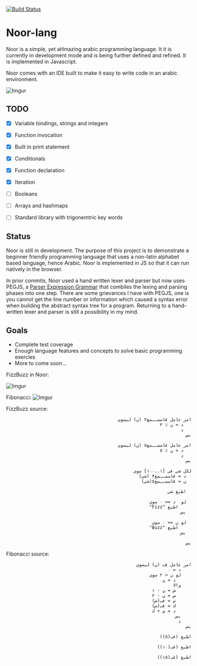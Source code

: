 [![Build Status](https://travis-ci.org/SimplyAhmazing/noor.svg)](https://travis-ci.org/SimplyAhmazing/noor)

# Noor-lang


Noor is a simple, yet aHmazing arabic programming language. It it is currently
in development mode and is being further defined and refined. It is implemented
in Javascript.

Noor comes with an IDE built to make it easy to write code in an
arabic environment.


![Imgur](http://i.imgur.com/oWQw0Xu.png)


## TODO
- [x] Variable bindings, strings and integers
- [x] Function invocation
- [x] Built in print statement
- [x] Conditionals
- [x] Function declaration
- [x] Iteration
- [ ] Booleans
- [ ] Arrays and hashmaps
- [ ] Standard library with trigonemtric key words


## Status

Noor is still in development. The purpose of this project is to demonstrate
a beginner friendly programming language that uses a non-latin alphabet based
language, hence Arabic. Noor is implemented in JS so that it can run natively in
the browser.

In prior commits, Noor used a hand written lexer and parser but now uses PEGJS,
a [Parser Expression Grammar][peg-paper] that combiles the lexing and parsing phases
into one step. There are some grievances I have with PEGJS, one is you cannot
get the line number or information which caused a syntax error when building the
abstract syntax tree for a program. Returning to a hand-written lexer and parser
is still a possibility in my mind.

## Goals

- Complete test coverage
- Enough language features and concepts to solve basic programming exercies
- More to come soon...


[peg-paper]: http://pdos.csail.mit.edu/~baford/packrat/popl04/peg-popl04.pdf



FizzBuzz in Noor:

![Imgur](http://i.imgur.com/v1z1guF.png)


Fibonacci:
![Imgur](http://i.imgur.com/62TyjeP.png)


FizzBuzz source:

<div dir="rtl">

```
امر عامل قاسمــمع٣ (ن) ليسوي
   د = ن ٪ ٣
   د
بس

امر عامل قاسمــمع٥ (ن) ليسوي
   د = ن ٪ ٥
   د
بس

لكل شي في [١..١٠٠] سوي
  د = قاسمــمع٣ (شي)
  ن = قاسمــمع٥(شي)

  اطبع شي

  لو  د == ٠ سوي
     اطبع "Fizz"
  بس

  لو ن == ٠ سوي
     اطبع "Buzz"
  بس

بس
```

</div>

Fibonacci source:

<div dir="rtl">
   
```
امر عامل فب (ن) ليسوي
    د = ٠
    لو ن < ٢ سوي
      د = ن
    والا
      ش = ن - ١
      س = ن - ٢
      م = فب(ش)
      ك = فب(س)
      د = م + ك
    بس
    د
بس

اطبع (فب(٥))

اطبع (فب(١٠))

اطبع (فب(١٥))
```

</div>
